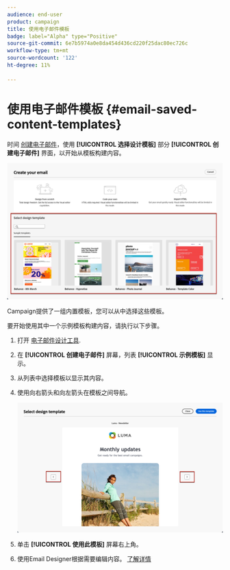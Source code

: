 ```yaml
---
audience: end-user
product: campaign
title: 使用电子邮件模板
badge: label="Alpha" type="Positive"
source-git-commit: 6e7b5974a0e8da454d436cd220f25dac80ec726c
workflow-type: tm+mt
source-wordcount: '122'
ht-degree: 11%

---
```


# 使用电子邮件模板 {#email-saved-content-templates}

时间 [创建电子邮件](#create-email)，使用 **[!UICONTROL 选择设计模板]** 部分 **[!UICONTROL 创建电子邮件]** 界面，以开始从模板构建内容。

![](assets/email_designer-sample-templates.png)

Campaign提供了一组内置模板，您可以从中选择这些模板。

要开始使用其中一个示例模板构建内容，请执行以下步骤。

1. 打开 [电子邮件设计工具](create-email-content.md).

1. 在 **[!UICONTROL 创建电子邮件]** 屏幕，列表 **[!UICONTROL 示例模板]**  显示。

1. 从列表中选择模板以显示其内容。

1. 使用向右箭头和向左箭头在模板之间导航。

   ![](assets/email_designer-sample-templates-navigate.png)

1. 单击 **[!UICONTROL 使用此模板]** 屏幕右上角。

1. 使用Email Designer根据需要编辑内容。 [了解详情](create-email-content.md)
